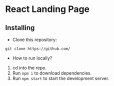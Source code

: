 # React Landing Page

## Installing

- Clone this repository:

```
git clone https://github.com/
```

- How to run locally?

1. cd into the repo.
2. Run `npm i` to download dependencies.
3. Run `npm start` to start the development server.
